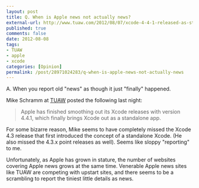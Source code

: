 ```yaml
---
layout: post
title: Q. When is Apple news not actually news?
external-url: http://www.tuaw.com/2012/08/07/xcode-4-4-1-released-as-standalone-app/
published: true
comments: false
date: 2012-08-08
tags:
- TUAW
- apple
- xcode
categories: [Opinion]
permalink: /post/28971024283/q-when-is-apple-news-not-actually-news
---
```


A. When you report old "news" as though it just "finally" happened.

Mike Schramm at [TUAW][] posted the following last night:

> Apple has finished smoothing out its Xcode releases with version 4.4.1, which finally brings Xcode out as a standalone app.

For some bizarre reason, Mike seems to have completely missed the Xcode 4.3 release that first introduced the concept of a standalone Xcode. (He also missed the 4.3.x point releases as well). Seems like sloppy "reporting" to me.

Unfortunately, as Apple has grown in stature, the number of websites covering Apple news grows at the same time. Venerable Apple news sites like TUAW are competing with upstart sites, and there seems to be a scrambling to report the tiniest little details as news.

[TUAW]: http://www.tuaw.com
